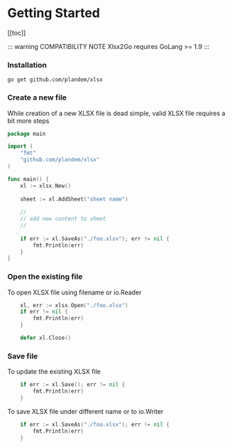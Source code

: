 # Getting Started
[[toc]]

::: warning COMPATIBILITY NOTE
Xlsx2Go requires GoLang >= 1.9
:::

### Installation
```
go get github.com/plandem/xlsx
```

### Create a new file
While creation of a new XLSX file is dead simple, valid XLSX file requires a bit more steps 
```go
package main

import (
	"fmt"
	"github.com/plandem/xlsx"
)

func main() {
	xl := xlsx.New()
	
	sheet := xl.AddSheet("sheet name")
	
	//
	// add new content to sheet
	//
	
	if err := xl.SaveAs("./foo.xlsx"); err != nil {
		fmt.Println(err)
	}
}
```

### Open the existing file
To open XLSX file using filename or io.Reader
```go
	xl, err := xlsx.Open("./foo.xlsx")
	if err != nil {
		fmt.Println(err)
	}

	defer xl.Close()
````

### Save file
To update the existing XLSX file
```go
	if err := xl.Save(); err != nil {
		fmt.Println(err)
	}
```

To save XLSX file under different name or to io.Writer
```go
	if err := xl.SaveAs("./foo.xlsx"); err != nil {
		fmt.Println(err)
	}
```

